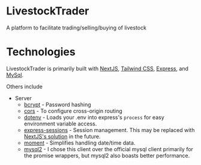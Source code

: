 # LivestockTrader
A platform to facilitate trading/selling/buying of livestock

# Technologies 
LivestockTrader is primarily built with [NextJS](https://nextjs.org/), [Tailwind CSS](https://tailwindcss.com/), [Express](https://expressjs.com/), and [MySql](https://www.mysql.com/).

Others include 

* Server
  * [bcrypt](https://www.npmjs.com/package/bcrypt) - Password hashing
  * [cors](https://expressjs.com/en/resources/middleware/cors.html) - To configure cross-origin routing
  * [dotenv](https://www.npmjs.com/package/dotenv) - Loads your .env into express's `process` for easy environment variable access.
  * [express-sessions](https://www.npmjs.com/package/express-session) - Session management. This may be replaced with [NextJS's solution](https://next-auth.js.org/) in the future. 
  * [moment](https://momentjs.com/) - Simplifies handling date/time data.
  * [mysql2](https://www.npmjs.com/package/mysql2) - I chose this client over the official mysql client primarily for the promise wrappers, but mysql2 also boasts better performance.    
  
